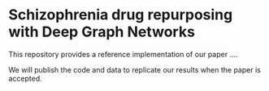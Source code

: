 # Schizophrenia drug repurposing with Deep Graph Networks
This repository provides a reference implementation of our paper ....

We will publish the code and data to replicate our results when the paper is accepted.
